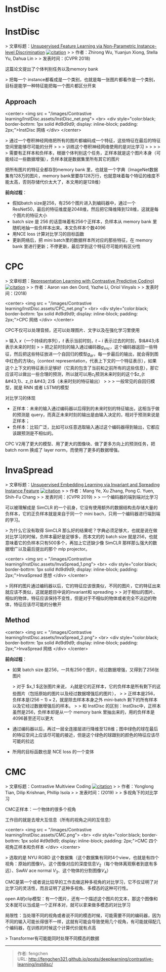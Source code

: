 # InstDisc

# InstDisc

&gt; 文章标题：[Unsupervised Feature Learning via Non-Parametric Instance-level Discrimination](https://arxiv.org/abs/1805.01978) [![citation](https://img.shields.io/badge/dynamic/json?label=citation&amp;query=citationCount&amp;url=https%3A%2F%2Fapi.semanticscholar.org%2Fgraph%2Fv1%2Fpaper%2F41b03c500922893906d04403cff16a5d08f26ea7%3Ffields%3DcitationCount)](https://www.semanticscholar.org/paper/Unsupervised-Feature-Learning-via-Non-Parametric-Wu-Xiong/41b03c500922893906d04403cff16a5d08f26ea7)
&gt;
&gt; 作者：Zhirong Wu, Yuanjun Xiong, Stella Yu, Dahua Lin
&gt;
&gt; 发表时间：(CVPR 2018)

这篇论文提出了个体判别任务以及memory bank

&gt; 把每一个 instance都看成是一个类别，也就是每一张图片都看作是一个类别，目标是能学一种特征能把每一个图片都区分开来

## Approach

&lt;center&gt;
    &lt;img src = &#34;/images/Contrastive learning/InstDisc.assets/InstDisc_net.png&#34;&gt;
    &lt;br&gt;
    &lt;div style=&#34;color:black; border-bottrm: 1px solid #d9d9d9;
              display: inline-block;
              padding: 2px;&#34;&gt;InstDisc 网络
    &lt;/div&gt;
&lt;/center&gt;



&gt; 通过一个卷积神经网络把所有的图片都编码成一个特征，这些特征在最后的特征空间里能够尽可能的分开
&gt;
&gt; &gt; 训练这个卷积神经网络使用的是对比学习
&gt; &gt;
&gt; &gt; &gt; 需要有正样本和负样本，根据个体判别这个任务，正样本就是这个图片本身（可能经过一些数据增强），负样本就是数据集里所有其它的图片

把所有图片的特征全都存到memory bank 里，也就是一个字典（ImageNet数据集有128万的图片，memory bank里要存128万行，也就意味着每个特征的维度不能太高，否则存储代价太大了，本文用的是128维）

**前向过程**：

- 假如batch size是256，有256个图片进入到编码器中，通过一个 ResNet50，最后的特征维度是2048维，然后把它降维降到128维，这就是每个图片的特征大小
- batch size 是 256 的话意味着有256个正样本，负样本从 memory bank 里随机地抽一些负样本出来。本文负样本个数4096
- 用NCE loss 计算对比学习的目标函数
- 更新网络后，把 mini batch里的数据样本所对应的那些特征，在 memory bank 里进行更新；不停更新，最后学到这个特征尽可能的有区分性

# CPC

&gt; 文章标题：[Representation Learning with Contrastive Predictive Coding)](https://arxiv.org/abs/1807.03748) [![citation](https://img.shields.io/badge/dynamic/json?label=citation&amp;query=citationCount&amp;url=https%3A%2F%2Fapi.semanticscholar.org%2Fgraph%2Fv1%2Fpaper%2Fb227f3e4c0dc96e5ac5426b85485a70f2175a205%3Ffields%3DcitationCount)](https://www.semanticscholar.org/paper/Representation-Learning-with-Contrastive-Predictive-Oord-Li/b227f3e4c0dc96e5ac5426b85485a70f2175a205)
&gt;
&gt; 作者：Aaron van den Oord, Yazhe Li, Oriol Vinyals
&gt;
&gt; 发表时间：(2018)



&lt;center&gt;
    &lt;img src = &#34;/images/Contrastive learning/InstDisc.assets/CPC_net.png&#34;&gt;
    &lt;br&gt;
    &lt;div style=&#34;color:black; border-bottrm: 1px solid #d9d9d9;
              display: inline-block;
              padding: 2px;&#34;&gt;CPC 网络
    &lt;/div&gt;
&lt;/center&gt;

CPC不仅可以处理音频，还可以处理图片、文字以及在强化学习里使用

&gt; 输入 $x$（一个持续的序列），$t$ 表示当前时刻，$t-i$ 表示过去的时刻，$t&#43;i$ 表示未来的时刻
&gt;
&gt; 把之前时刻的输入通过编码器$g_{enc}$，这个编码器返回一些特征，然后把这些特征放进一个自回归的模型$g_{ar}$，每一步最后的输出，就会得到图中红色的方块$c_t$（context representation，代表上下文的一个特征表示），如果这个上下文的特征表示足够好（它真的包含了当前和之前所有的这些信息），那它应该可以做出一些合理的预测，所以就可以用$c_t$预测未来时刻的这个$z_{t &#43;1}、z_{t &#43; 2}$（未来时刻的特征输出）
&gt;
&gt; &gt;  一般常见的自回归模型，就是 RNN 或者 LSTM的模型



对比学习的体现

- 正样本：未来的输入通过编码器以后得到的未来时刻的特征输出，这相当于做的预测是 query，而真正未来时刻的输出是由输入决定的，相对于预测来说是正样本；
- 负样本：比较广泛，比如可以任意选取输入通过这个编码器得到输出，它都应该跟预测是不相似的。



CPC V2用了更大的模型、用了更大的图像块、做了更多方向上的预测任务，把batch norm 换成了 layer norm，而使用了更多的数据增强。

# InvaSpread

&gt; 文章标题：[Unsupervised Embedding Learning via Invariant and Spreading Instance Feature](https://arxiv.org/abs/1904.03436) [![citation](https://img.shields.io/badge/dynamic/json?label=citation&amp;query=citationCount&amp;url=https%3A%2F%2Fapi.semanticscholar.org%2Fgraph%2Fv1%2Fpaper%2Fe4bde6fe33b6c2cf9d1647ac0b041f7d1ba29c5b%3Ffields%3DcitationCount)](https://www.semanticscholar.org/paper/Unsupervised-Embedding-Learning-via-Invariant-and-Ye-Zhang/e4bde6fe33b6c2cf9d1647ac0b041f7d1ba29c5b)
&gt;
&gt; 作者：Mang Ye, Xu Zhang, Pong C. Yuen, Shih-Fu Chang
&gt;
&gt; 发表时间：(CVPR 2019)
&gt;
&gt; 一个编码器的端到端对比学习

可以被理解成是 SimCLR 的一个前身，它没有使用额外的数据结构去存储大量的负样本，它的正负样本就是来自于同一个 mini bach，只用一个编码器进行端到端的学习。

&gt; 为什么它没有取得 SimCLR 那么好的结果呢？字典必须足够大，也就是说在做对比学习的时候，负样本最好是足够多，而本文的的 batch size 就是256，也就意味着它的负样本只有500多个，再加上它还缺少像  SimCLR  那样那么强大的数据增广以及最后提出的那个 mlp projector。

&lt;center&gt;
    &lt;img src = &#34;/images/Contrastive learning/InstDisc.assets/InvaSpread_1.png&#34;&gt;
    &lt;br&gt;
    &lt;div style=&#34;color:black; border-bottrm: 1px solid #d9d9d9;
              display: inline-block;
              padding: 2px;&#34;&gt;InvaSpread 思想
    &lt;/div&gt;
&lt;/center&gt;



&gt; 同样的图片通过编码器以后，它的特征应该很类似，不同的图片，它的特征出来就应该不类似，这就是题目中说的invariant和 spreading
&gt;
&gt; 对于相似的图片、相似的物体，特征应该保持不变性，但是对于不相似的物体或者完全不沾边的物体，特征应该尽可能的分散开

## Method

&lt;center&gt;
    &lt;img src = &#34;/images/Contrastive learning/InstDisc.assets/InvaSpread_2.png&#34;&gt;
    &lt;br&gt;
    &lt;div style=&#34;color:black; border-bottrm: 1px solid #d9d9d9;
              display: inline-block;
              padding: 2px;&#34;&gt;InvaSpread 网络
    &lt;/div&gt;
&lt;/center&gt;

**前向过程**：

- 如果 batch size 是256，一共有256个图片，经过数据增强，又得到了256张图片

  &gt; 对于 $x_1 $这张图片来说， $\hat x_1$就是它的正样本，它的负样本是所有剩下的这些图片（包括原始的图片以及经过数据增强后的图片），
  &gt;
  &gt; 正样本是256，负样本是$(256 - 1) \times 2$，就是除去样本本身之外 mini-batch 剩下的所有样本以及它经过数据增强后的样本。
  &gt;
  &gt; 和 InstDisc 的区别：InstDisc中，正样本虽然是256，负样本却是从一个 memory bank 里抽出来的，用的负样本是4096甚至还可以更大

- 通过编码器以后，再过一层全连接层进行降维至128维；图中绿色的球在最后的特征空间上应该尽可能的接近，但是这个绿色的球跟别的颜色的特征应该尽可能的拉远

- 所用的目标函数也是 NCE loss 的一个变体

# CMC

&gt; 文章标题：Contrastive Multiview Coding [![citation](https://img.shields.io/badge/dynamic/json?label=citation&amp;query=citationCount&amp;url=https%3A%2F%2Fapi.semanticscholar.org%2Fgraph%2Fv1%2Fpaper%2F97f4d09175705be4677d675fa27e55defac44800%3Ffields%3DcitationCount)](https://www.semanticscholar.org/paper/Contrastive-Multiview-Coding-Tian-Krishnan/97f4d09175705be4677d675fa27e55defac44800)
&gt;
&gt; 作者：Yonglong Tian, Dilip Krishnan, Phillip Isola
&gt;
&gt; 发表时间：(2019)
&gt;
&gt; 多视角下的对比学习

CMC正样本：一个物体的很多个视角

工作目的就是去增大互信息（所有的视角之间的互信息）

&lt;center&gt;
    &lt;img src = &#34;/images/Contrastive learning/InstDisc.assets/CMC.png&#34;&gt;
    &lt;br&gt;
    &lt;div style=&#34;color:black; border-bottrm: 1px solid #d9d9d9;
              display: inline-block;
              padding: 2px;&#34;&gt;CMC 四个视角正样本和负样本
    &lt;/div&gt;
&lt;/center&gt;

&gt; 选取的是  NYU RGBD 这个数据集（这个数据集有同时4个view，也就是有四个视角：原始的图像$V_1$、这个图像对应的深度信息$V_2$（每个物体离观察者到底有多远）、SwAV ace normal $V_3$、这个物体的分割图像$V_4$）

CMC是第一个或者说比较早的工作去做这种多视角的对比学习，它不仅证明了对比学习的灵活性，而且证明了这种多视角、多模态的这种可行性。

open AI的clip模型：有一个图片，还有一个描述这个图片的文本，那这个图像和文本就可以当成是一个正样本对，就可以拿来做多模态的对比学习

局限性：当处理不同的视角或者说不同的模态时候，可能需要不同的编码器，因为不同的输入可能长得很不一样，这就有可能会导致使用几个视角，有可能就得配几个编码器，在训练的时候这个计算代价就有点高

&gt; Transformer有可能能同时处理不同模态的数据



---

> 作者: fengchen  
> URL: http://fengchen321.github.io/posts/deeplearning/contrastive-learning/instdisc/  

